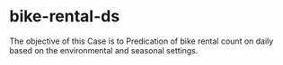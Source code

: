 # bike-rental-ds
The objective of this Case is to Predication of bike rental count on daily based on the environmental and seasonal settings.
